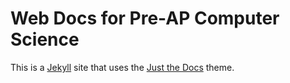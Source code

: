 # Web Docs for Pre-AP Computer Science

This is a [Jekyll](https://jekyllrb.com) site that uses the [Just the Docs](https://just-the-docs.github.io/just-the-docs/) theme.
